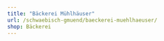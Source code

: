 ```yaml
---
title: "Bäckerei Mühlhäuser"
url: /schwaebisch-gmuend/baeckerei-muehlhaeuser/
shop: Bäckerei
---
```


